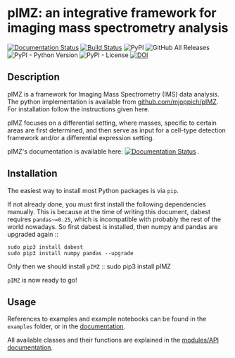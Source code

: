 # pIMZ: an integrative framework for imaging mass spectrometry analysis

[![Documentation Status](https://readthedocs.org/projects/pimz/badge/?version=latest)](https://pimz.readthedocs.io/en/latest/?badge=latest)
[![Build Status](https://travis-ci.org/mjoppich/pIMZ.svg?branch=master)](https://travis-ci.org/mjoppich/pIMZ)
![PyPI](https://img.shields.io/pypi/v/pIMZ)
![GitHub All Releases](https://img.shields.io/github/downloads/mjoppich/pIMZ/total)
![PyPI - Python Version](https://img.shields.io/pypi/pyversions/pIMZ)
![PyPI - License](https://img.shields.io/pypi/l/pIMZ)
[![DOI](https://zenodo.org/badge/203115135.svg)](https://zenodo.org/badge/latestdoi/203115135)


## Description

pIMZ is a framework for Imaging Mass Spectrometry (IMS) data analysis.
The python implementation is available from  [github.com/mjoppich/pIMZ](http://github.com/mjoppich/pIMZ).
For installation follow the instructions given here.

pIMZ focuses on a differential setting, where masses, specific to certain areas are first determined, and then serve as input for a cell-type detection framework and/or a differential expression setting.

pIMZ's documentation is available here: [![Documentation Status](https://readthedocs.org/projects/pimz/badge/?version=latest)](https://pimz.readthedocs.io/en/latest/?badge=latest) .


## Installation

The easiest way to install most Python packages is via ``pip``.

If not already done, you must first install the following dependencies manually. This is because at the time of writing this document, dabest requires ``pandas~=0.25``, which is incompatible with probably the rest of the world nowadays. So first dabest is installed, then numpy and pandas are upgraded again ::

    sudo pip3 install dabest
    sudo pip3 install numpy pandas --upgrade

Only then we should install ``pIMZ`` ::
    sudo pip3 install pIMZ

``pIMZ`` is now ready to go!

## Usage

References to examples and example notebooks can be found in the ``examples`` folder, or in the [documentation](https://pimz.readthedocs.io/en/latest/usage.html).

All available classes and their functions are explained in the [modules/API documentation](https://pimz.readthedocs.io/en/latest/modules.html).

